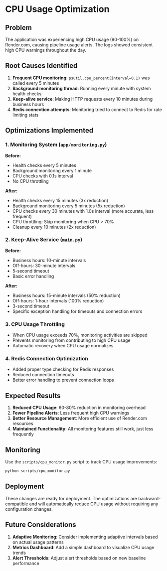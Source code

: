 # CPU Usage Optimization

## Problem
The application was experiencing high CPU usage (90-100%) on Render.com, causing pipeline usage alerts. The logs showed consistent high CPU warnings throughout the day.

## Root Causes Identified

1. **Frequent CPU monitoring**: `psutil.cpu_percent(interval=0.1)` was called every 5 minutes
2. **Background monitoring thread**: Running every minute with system health checks
3. **Keep-alive service**: Making HTTP requests every 10 minutes during business hours
4. **Redis connection attempts**: Monitoring tried to connect to Redis for rate limiting stats

## Optimizations Implemented

### 1. Monitoring System (`app/monitoring.py`)

**Before:**
- Health checks every 5 minutes
- Background monitoring every 1 minute
- CPU checks with 0.1s interval
- No CPU throttling

**After:**
- Health checks every 15 minutes (3x reduction)
- Background monitoring every 5 minutes (5x reduction)
- CPU checks every 30 minutes with 1.0s interval (more accurate, less frequent)
- CPU throttling: Skip monitoring when CPU > 70%
- Cleanup every 10 minutes (2x reduction)

### 2. Keep-Alive Service (`main.py`)

**Before:**
- Business hours: 10-minute intervals
- Off-hours: 30-minute intervals
- 5-second timeout
- Basic error handling

**After:**
- Business hours: 15-minute intervals (50% reduction)
- Off-hours: 1-hour intervals (100% reduction)
- 3-second timeout
- Specific exception handling for timeouts and connection errors

### 3. CPU Usage Throttling

- When CPU usage exceeds 70%, monitoring activities are skipped
- Prevents monitoring from contributing to high CPU usage
- Automatic recovery when CPU usage normalizes

### 4. Redis Connection Optimization

- Added proper type checking for Redis responses
- Reduced connection timeouts
- Better error handling to prevent connection loops

## Expected Results

1. **Reduced CPU Usage**: 60-80% reduction in monitoring overhead
2. **Fewer Pipeline Alerts**: Less frequent high CPU warnings
3. **Better Resource Management**: More efficient use of Render.com resources
4. **Maintained Functionality**: All monitoring features still work, just less frequently

## Monitoring

Use the `scripts/cpu_monitor.py` script to track CPU usage improvements:

```bash
python scripts/cpu_monitor.py
```

## Deployment

These changes are ready for deployment. The optimizations are backward-compatible and will automatically reduce CPU usage without requiring any configuration changes.

## Future Considerations

1. **Adaptive Monitoring**: Consider implementing adaptive intervals based on actual usage patterns
2. **Metrics Dashboard**: Add a simple dashboard to visualize CPU usage trends
3. **Alert Thresholds**: Adjust alert thresholds based on new baseline performance 
